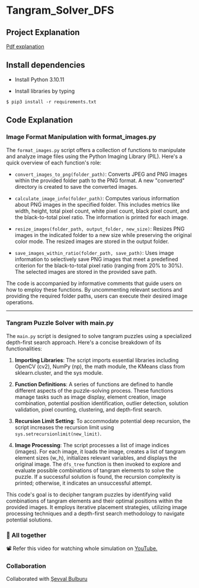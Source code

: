 # Tangram_Solver_DFS

## Project Explanation
[Pdf explanation](Report.pdf)

## Install dependencies

- Install Python 3.10.11

-	Install libraries by typing
```
$ pip3 install -r requirements.txt
```

## Code Explanation

### Image Format Manipulation with format_images.py

The `format_images.py` script offers a collection of functions to manipulate and analyze image files using the Python Imaging Library (PIL). Here's a quick overview of each function's role:

- `convert_images_to_png(folder_path)`: Converts JPEG and PNG images within the provided folder path to the PNG format. A new "converted" directory is created to save the converted images.

- `calculate_image_info(folder_path)`: Computes various information about PNG images in the specified folder. This includes metrics like width, height, total pixel count, white pixel count, black pixel count, and the black-to-total pixel ratio. The information is printed for each image.

- `resize_images(folder_path, output_folder, new_size)`: Resizes PNG images in the indicated folder to a new size while preserving the original color mode. The resized images are stored in the output folder.

- `save_images_within_ratio(folder_path, save_path)`: Uses image information to selectively save PNG images that meet a predefined criterion for the black-to-total pixel ratio (ranging from 20% to 30%). The selected images are stored in the provided save path.

The code is accompanied by informative comments that guide users on how to employ these functions. By uncommenting relevant sections and providing the required folder paths, users can execute their desired image operations.

---

### Tangram Puzzle Solver with main.py

The `main.py` script is designed to solve tangram puzzles using a specialized depth-first search approach. Here's a concise breakdown of its functionalities:

1. **Importing Libraries**: The script imports essential libraries including OpenCV (cv2), NumPy (np), the math module, the KMeans class from sklearn.cluster, and the sys module.

2. **Function Definitions**: A series of functions are defined to handle different aspects of the puzzle-solving process. These functions manage tasks such as image display, element creation, image combination, potential position identification, outlier detection, solution validation, pixel counting, clustering, and depth-first search.

3. **Recursion Limit Setting**: To accommodate potential deep recursion, the script increases the recursion limit using `sys.setrecursionlimit(new_limit)`.

4. **Image Processing**: The script processes a list of image indices (images). For each image, it loads the image, creates a list of tangram element sizes (w_h), initializes relevant variables, and displays the original image. The `dfs_tree` function is then invoked to explore and evaluate possible combinations of tangram elements to solve the puzzle. If a successful solution is found, the recursion complexity is printed; otherwise, it indicates an unsuccessful attempt.

This code's goal is to decipher tangram puzzles by identifying valid combinations of tangram elements and their optimal positions within the provided images. It employs iterative placement strategies, utilizing image processing techniques and a depth-first search methodology to navigate potential solutions.


### 🙌 All together
📽️ Refer this video for watching whole simulation on
<a href="https://youtu.be/orxbHXTbhis" target="_blank">YouTube.</a>

### Collaboration
Collaborated with [Şevval Bulburu](https://github.com/sevvalbulburu)
